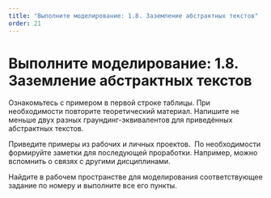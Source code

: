```yaml
---
title: "Выполните моделирование: 1.8. Заземление абстрактных текстов"
order: 21
---
```


# Выполните моделирование: 1.8. Заземление абстрактных текстов

Ознакомьтесь с примером в первой строке таблицы. При необходимости повторите теоретический материал. Напишите не меньше двух разных граундинг-эквивалентов для приведённых абстрактных текстов.

Приведите примеры из рабочих и личных проектов.  По необходимости формируйте заметки для последующей проработки. Например, можно вспомнить о связях с другими дисциплинами.

Найдите в рабочем пространстве для моделирования соответствующее задание по номеру и выполните все его пункты.